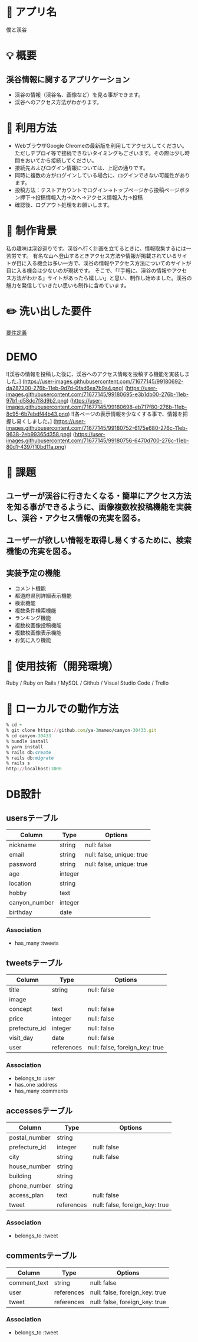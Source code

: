 # :mount_fuji: アプリ名
僕と渓谷

# :bulb: 概要
## 渓谷情報に関するアプリケーション
- 渓谷の情報（渓谷名、画像など）を見る事ができます。
- 渓谷へのアクセス方法がわかります。

<!-- # :computer: 本番環境
<dl>
  <dt>接続先</dt>
  <dd> :globe_with_meridians: URL:**   **</dd>
  <dt>ID/Pass</dt>
  <dd>ID:</dd>
  <dd>Pass:</dd>
  <dt>投稿者</dt>
  <dd>メールアドレス:</dd>
  <dd>パスワード:</dd>
  <dt>閲覧者</dt>
  <dd>メールアドレス:</dd>
  <dd>パスワード:</dd>
</dl> -->

# :beginner: 利用方法
- WebブラウザGoogle Chromeの最新版を利用してアクセスしてください。ただしデプロイ等で接続できないタイミングもございます。その際は少し時間をおいてから接続してください。
- 接続先およびログイン情報については、上記の通りです。
- 同時に複数の方がログインしている場合に、ログインできない可能性があります。
- 投稿方法：テストアカウントでログイン→トップページから投稿ページボタン押下→投稿情報入力→次へ→アクセス情報入力→投稿
- 確認後、ログアウト処理をお願いします。

# :feet: 制作背景
私の趣味は渓谷巡りです。渓谷へ行く計画を立てるときに、情報取集するには一苦労です。
有名な山へ登山するときアクセス方法や情報が掲載されているサイトが目に入る機会は多い一方で、渓谷の情報やアクセス方法についてのサイトが目に入る機会は少ないのが現状です。
そこで、「『手軽に、渓谷の情報やアクセス方法がわかる』サイトがあったら嬉しい」と思い、制作し始めました。渓谷の魅力を発信していきたい思いも制作に含めています。

# :pencil2: 洗い出した要件
[要件定義](https://docs.google.com/spreadsheets/d/1WLjTJX27z2lqwbzBtNjrI2SHRo8Z_fJL1LSGgUwuaM8/edit?usp=sharing)

# DEMO
![渓谷の情報を投稿した後に、渓谷へのアクセス情報を投稿する機能を実装しました。]
(https://user-images.githubusercontent.com/71677145/99180692-da287300-276b-11eb-9d7d-0fad6ea7b9a4.png)
(https://user-images.githubusercontent.com/71677145/99180695-e3b1db00-276b-11eb-97b1-d58dc7f8d9b2.png)
(https://user-images.githubusercontent.com/71677145/99180698-eb717f80-276b-11eb-8c95-6b7ebdf44b43.png)
![各ページの表示情報を少なくする事で、情報を把握し易くしました。]
(https://user-images.githubusercontent.com/71677145/99180752-6175e680-276c-11eb-9638-2eb99365d358.png)
(https://user-images.githubusercontent.com/71677145/99180756-6470d700-276c-11eb-80d1-4397f10bd11a.png)

# :speech_balloon: 課題
## ユーザーが渓谷に行きたくなる・簡単にアクセス方法を知る事ができるように、画像複数枚投稿機能を実装し、渓谷・アクセス情報の充実を図る。
## ユーザーが欲しい情報を取得し易くするために、検索機能の充実を図る。
## 実装予定の機能
- コメント機能
- 都道府県別詳細表示機能
- 検索機能
- 複数条件検索機能
- ランキング機能
- 複数枚画像投稿機能
- 複数枚画像表示機能
- お気に入り機能

# :wrench: 使用技術（開発環境） 
Ruby / Ruby on Rails / MySQL / Github / Visual Studio Code / Trello

# :gift: ローカルでの動作方法

```ruby
% cd ~
% git clone https://github.com/ya-3mameo/canyon-30433.git
% cd canyon-30433
% bundle install
% yarn install
% rails db:create
% rails db:migrate
% rails s
http://localhost:3000
```

# DB設計

## usersテーブル

| Column        | Type    | Options                   |
| ------------- | ------- | ------------------------- |
| nickname      | string  | null: false               |
| email         | string  | null: false, unique: true |
| password      | string  | null: false, unique: true |
| age           | integer |                           |
| location      | string  |                           |
| hobby         | text    |                           |
| canyon_number | integer |                           |
| birthday      | date    |                           |

### Association
 - has_many :tweets

## tweetsテーブル

| Column        | Type       | Options                        |
| ------------- | ---------- | ------------------------------ |
| title         | string     | null: false                    |
| image         |            |                                |
| concept       | text       | null: false                    |
| price         | integer    | null: false                    |
| prefecture_id | integer    | null: false                    |
| visit_day     | date       | null: false                    |
| user          | references | null: false, foreign_key: true |

### Association
- belongs_to :user
- has_one :address
- has_many :comments


## accessesテーブル

| Column        | Type       | Options                        |
| ------------- | ---------- | ------------------------------ |
| postal_number | string     |                                |
| prefecture_id | integer    | null: false                    |
| city          | string     | null: false                    |
| house_number  | string     |                                |
| building      | string     |                                |
| phone_number  | string     |                                |
| access_plan   | text       | null: false                    |
| tweet         | references | null: false, foreign_key: true |

### Association
- belongs_to :tweet


## commentsテーブル
| Column       | Type       | Options                        |
| ------------ | ---------- | ------------------------------ |
| comment_text | string     | null: false                    |
| user         | references | null: false, foreign_key: true |
| tweet        | references | null: false, foreign_key: true |

### Association
- belongs_to :tweet
